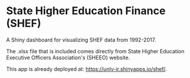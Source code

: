 # State Higher Education Finance (SHEF)

A Shiny dashboard for visualizing SHEF data from 1992-2017.

The .xlsx file that is included comes directly from State Higher Education Executive Officers Association's (SHEEO) website.

This app is already deployed at: https://unlv-ir.shinyapps.io/shef/.
